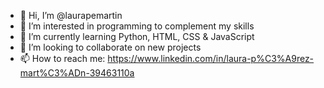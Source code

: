 - 👋 Hi, I’m @laurapemartin
- 👀 I’m interested in programming to complement my skills
- 🌱 I’m currently learning Python, HTML, CSS & JavaScript
- 💞️ I’m looking to collaborate on new projects
- 📫 How to reach me: https://www.linkedin.com/in/laura-p%C3%A9rez-mart%C3%ADn-39463110a

<!---
laurapemartin/laurapemartin is a ✨ special ✨ repository because its `README.md` (this file) appears on your GitHub profile.
You can click the Preview link to take a look at your changes.
--->

